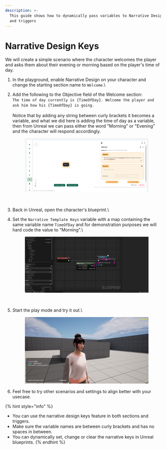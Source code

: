 ```yaml
---
description: >-
  This guide shows how to dynamically pass variables to Narrative Design section
  and triggers
---
```


# Narrative Design Keys

We will create a simple scenario where the character welcomes the player and asks them about their evening or morning based on the player's time of day.

1. In the playground, enable Narrative Design on your character and change the starting section name to `Welcome`.\

2.  Add the following to the Objective field of the Welcome section:\
    `The time of day currently is {TimeOfDay}. Welcome the player and ask him how his {TimeOfDay} is going.` \
    \
    Notice that by adding any string between curly brackets it becomes a variable, and what we did here is adding the time of day as a variable, then from Unreal we can pass either the word "Morning" or "Evening" and the character will respond accordingly.

    <figure><img src="../../../.gitbook/assets/image (372).png" alt=""><figcaption><p><br></p></figcaption></figure>
3. Back in Unreal, open the character's blueprint.\

4.  Set the `Narrative Template Keys` variable with a map containing the same variable name `TimeOfDay` and for demonstration purposes we will hard code the value to "Morning".\


    <figure><img src="../../../.gitbook/assets/image (369).png" alt=""><figcaption><p><br></p></figcaption></figure>
5.  Start the play mode and try it out.\


    <figure><img src="../../../.gitbook/assets/image (370).png" alt=""><figcaption></figcaption></figure>


6. Feel free to try other scenarios and settings to align better with your usecase.



{% hint style="info" %}
* You can use the narrative design keys feature in both sections and triggers.
* Make sure the variable names are between curly brackets and has no spaces in between.
* You can dynamically set, change or clear the narrative keys in Unreal blueprints.
{% endhint %}

